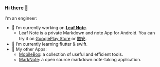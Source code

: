 ﻿### Hi there 👋

I'm an engineer:

- 🔭 I’m currently working on **[Leaf Note](https://play.google.com/store/apps/details?id=me.shouheng.leafnote)**. 
    - Leaf Note is a private Markdown and note App for Android. You can try it on [GooglePlay Store](https://play.google.com/store/apps/details?id=me.shouheng.leafnote) or  [酷安](http://www.coolapk.com/apk/280001).
- 🌱 I’m currently learning flutter & swift.
- 📱 My other Apps:
    - [MobileBox](https://play.google.com/store/apps/details?id=me.shouheng.mobilebox): a collection of useful and efficient tools.
    - [MarkNote](https://play.google.com/store/apps/details?id=me.shouheng.notepal): a open source markdown note-taking application.
 
